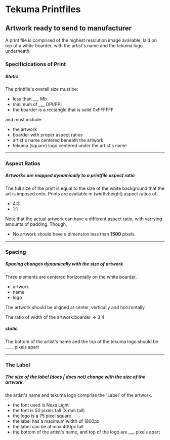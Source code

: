 # Tekuma Printfiles

## Artwork ready to send to manufacturer
A print file is comprised of the highest resolution image available, laid on
top of a white boarder, with the artist's name and the tekuma logo underneath.

### Specificications of Print
##### Static
The printfile's overall size must be:
- less than ___ Mb
- minimum of ___ DPI/PPI
- the boarder is a rectangle that is solid 0xFFFFFF

and must include:
- the artwork
- boarder with proper aspect ratios
- artist's name centered beneath the artwork
- tekuma (square) logo centered under the artist's name

-----------------

### Aspect Ratios
##### Artworks are mapped dynamically to a printfile aspect ratio 
The full size of the print is equal to the size of the white background that the
art is imposed onto. Prints are available in (width:height) aspect ratios of:
- 4:3
- 1:1

 Note that the actual artwork can have a different aspect ratio, with varrying
 amounts of padding. Though,
- No artwork should have a dimension less than __1500__ pixels.

--------------------

### Spacing
##### Spacing changes dynamically with the size of artwork 
Three elements are centered horizontally on the white boarder.
- artwork
- name
- logo

The artwork should be aligned at center, vertically and horizontally.

The ratio of width of the  artwork:boarder ->  3:4

##### static 
The bottom of the artist's name and the top of the tekuma logo should be ____ pixels apart

-----------------------
### The Label

##### The size of the label (does | does not) change with the size of the artwork. 

the artist's name and tekuma logo comprise the 'Label' of the artwork.
- the font used is Nexa Light
- the font is _50_ pixels tall (X mm tall) 
- the logo is a 75 pixel square
- the label has a maximum width of 1800px
- the label can be at max 400px tall
- the bottom of the artist's name, and top of the logo are ___ pixels apart

